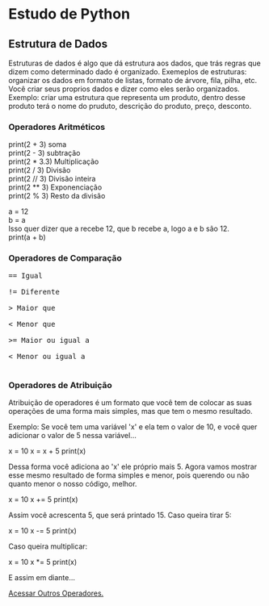 # Estudo de Python

## Estrutura de Dados

Estruturas de dados é algo que dá estrutura aos dados, que trás regras que dizem como determinado dado é organizado. Exemeplos de estruturas: organizar os dados em formato de listas, formato de árvore, fila, pilha, etc. Você criar seus proprios dados e dizer como eles serão organizados. Exemplo: criar uma estrutura que representa um produto, dentro desse produto terá o nome do pruduto, descrição do produto, preço, desconto.

### Operadores Aritméticos

print(2 + 3) soma <br>
print(2 - 3) subtração <br>
print(2 * 3.3) Multiplicação <br>
print(2 / 3) Divisão <br>
print(2 // 3) Divisão inteira <br>
print(2 ** 3) Exponenciação <br>
print(2 % 3) Resto da divisão <br>



a = 12 <br>
b = a  <br>
Isso quer dizer que a recebe 12, que b recebe a, logo a e b são 12. <br>
print(a + b)


### Operadores de Comparação
<pre>
== Igual <br>
!= Diferente <br>
> Maior que <br>
< Menor que <br>
>= Maior ou igual a <br>
< Menor ou igual a <br>
</pre>

### Operadores de Atribuição

Atribuição de operadores é um formato que você tem de colocar as suas operações de uma forma mais simples, mas que tem o  mesmo resultado.

Exemplo: Se você tem uma variável 'x' e ela tem o valor de 10, e você quer adicionar o valor de 5 nessa variável...

x = 10
x = x + 5
print(x)

Dessa forma você adiciona ao 'x' ele próprio mais 5.
Agora vamos mostrar esse mesmo resultado de forma simples e menor, pois querendo ou não quanto menor o nosso código, melhor.

x = 10
x += 5
print(x)

Assim você acrescenta 5, que será printado 15. Caso queira tirar 5:

x = 10
x -= 5
print(x)

Caso queira multiplicar:

x = 10
x *= 5
print(x)

E assim em diante...

 <a href="Outros_Operadores.md" target="_self"  rel="prev">Acessar Outros Operadores.</a>


 